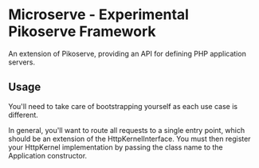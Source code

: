 # Microserve - Experimental Pikoserve Framework

An extension of Pikoserve, providing an API for defining PHP application servers.

## Usage

You'll need to take care of bootstrapping yourself as each use case is different.

In general, you'll want to route all requests to a single entry point, which should
be an extension of the HttpKernelInterface. You must then register your HttpKernel
implementation by passing the class name to the Application constructor.

